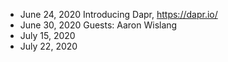 * June 24, 2020 Introducing Dapr, https://dapr.io/ 
* June 30, 2020 Guests: Aaron Wislang
* July 15, 2020 
* July 22, 2020
